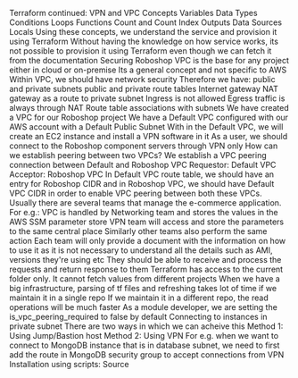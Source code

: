 Terraform continued: VPN and VPC
Concepts
Variables
Data Types
Conditions
Loops
Functions
Count and Count Index
Outputs
Data Sources
Locals
Using these concepts, we understand the service and provision it using Terraform
Without having the knowledge on how service works, its not possible to provision it using Terraform even though we can fetch it from the documentation
Securing Roboshop
VPC is the base for any project either in cloud or on-premise
Its a general concept and not specific to AWS
Within VPC, we should have network security
Therefore we have:
public and private subnets
public and private route tables
Internet gateway
NAT gateway as a route to private subnet
Ingress is not allowed
Egress traffic is always through NAT
Route table associations with subnets
We have created a VPC for our Roboshop project
We have a Default VPC configured with our AWS account with a Default Public Subnet
With in the Default VPC, we will create an EC2 instance and install a VPN software in it
As a user, we should connect to the Roboshop component servers through VPN only
How can we establish peering between two VPCs?
We establish a VPC peering connection between Default and Roboshop VPC
Requestor: Default VPC
Acceptor: Roboshop VPC
In Default VPC route table, we should have an entry for Roboshop CIDR and in Roboshop VPC, we should have Default VPC CIDR in order to enable VPC peering between both these VPCs.
Usually there are several teams that manage the e-commerce application. For e.g.:
VPC is handled by Networking team and stores the values in the AWS SSM parameter store
VPN team will access and store the parameters to the same central place
Similarly other teams also perform the same action
Each team will only provide a document with the information on how to use it as it is not necessary to understand all the details such as AMI, versions they're using etc
They should be able to receive and process the requests and return response to them
Terraform has access to the current folder only. It cannot fetch values from different projects
When we have a big infrastructure, parsing of tf files and refreshing takes lot of time if we maintain it in a single repo
If we maintain it in a different repo, the read operations will be much faster
As a module developer, we are setting the is_vpc_peering_required to false by default
Connecting to instances in private subnet
There are two ways in which we can acheive this
Method 1: Using Jump/Bastion host
Method 2: Using VPN
For e.g. when we want to connect to MongoDB instance that is in database subnet, we need to first add the route in MongoDB security group to accept connections from VPN
Installation using scripts: Source